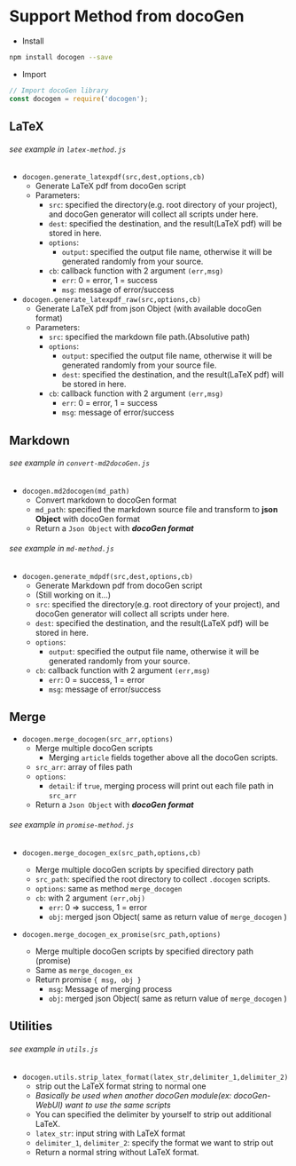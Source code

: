 # Support Method from docoGen

* Install
```bash
npm install docogen --save
```

* Import
```js
// Import docoGen library
const docogen = require('docogen');
```

## LaTeX 

###### see example in `latex-method.js`

* `docogen.generate_latexpdf(src,dest,options,cb)`
    * Generate LaTeX pdf from docoGen script
    * Parameters:
        * `src`: specified the directory(e.g. root directory of your project), and docoGen generator will collect all scripts under here.
        * `dest`: specified the destination, and the result(LaTeX pdf) will be stored in here.
        * `options`:
            * `output`: specified the output file name, otherwise it will be generated randomly from your source.
        * `cb`: callback function with 2 argument `(err,msg)`
            * `err`: 0 = error, 1 = success
            * `msg`: message of error/success
* `docogen.generate_latexpdf_raw(src,options,cb)`
    * Generate LaTeX pdf from json Object (with available docoGen format)
    * Parameters:
        * `src`: specified the markdown file path.(Absolutive path)
        * `options`:
            * `output`: specified the output file name, otherwise it will be generated randomly from your source file.
            * `dest`: specified the destination, and the result(LaTeX pdf) will be stored in here.
        * `cb`: callback function with 2 argument `(err,msg)`
            * `err`: 0 = error, 1 = success
            * `msg`: message of error/success

## Markdown 

###### see example in `convert-md2docoGen.js`

* `docogen.md2docogen(md_path)`
    * Convert markdown to docoGen format
    * `md_path`: specified the markdown source file and transform to **json Object** with docoGen format
    * Return a `Json Object` with ***docoGen format***

###### see example in `md-method.js`

* `docogen.generate_mdpdf(src,dest,options,cb)`
    * Generate Markdown pdf from docoGen script
    * (Still working on it...)
    * `src`: specified the directory(e.g. root directory of your project), and docoGen generator will collect all scripts under here.
    * `dest`: specified the destination, and the result(LaTeX pdf) will be stored in here.
    * `options`:
        * `output`: specified the output file name, otherwise it will be generated randomly from your source.
    * `cb`: callback function with 2 argument `(err,msg)`
        * `err`: 0 = success, 1 = error
        * `msg`: message of error/success

## Merge

* `docogen.merge_docogen(src_arr,options)`
    * Merge multiple docoGen scripts
        * Merging `article` fields together above all the docoGen scripts.
    * `src_arr`: array of files path
    * `options`:
        * `detail`: if `true`, merging process will print out each file path in `src_arr`
    * Return a `Json Object` with ***docoGen format***

###### see example in `promise-method.js`

* `docogen.merge_docogen_ex(src_path,options,cb)`
    * Merge multiple docoGen scripts by specified directory path
    * `src_path`: specified the root directory to collect `.docogen` scripts.
    * `options`: same as method `merge_docogen`
    * `cb`: with 2 argument `(err,obj)`
        * `err`: 0 => success, 1 = error
        * `obj`: merged json Object( same as return value of `merge_docogen` )

* `docogen.merge_docogen_ex_promise(src_path,options)`
    * Merge multiple docoGen scripts by specified directory path (promise)
    * Same as `merge_docogen_ex`
    * Return promise `{ msg, obj }`
        * `msg`: Message of merging process
        * `obj`: merged json Object( same as return value of `merge_docogen` )

## Utilities

###### see example in `utils.js`

* `docogen.utils.strip_latex_format(latex_str,delimiter_1,delimiter_2)`
    * strip out the LaTeX format string to normal one
    * *Basically be used when another docoGen module(ex: docoGen-WebUI) want to use the same scripts*
    * You can specified the delimiter by yourself to strip out additional LaTeX.
    * `latex_str`: input string with LaTeX format
    * `delimiter_1`, `delimiter_2`: specify the format we want to strip out
    * Return a normal string without LaTeX format.

